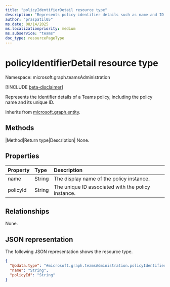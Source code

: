 ```yaml
---
title: "policyIdentifierDetail resource type"
description: "Represents policy identifier details such as name and ID of the Teams Policy"
author: "praspatil05"
ms.date: 08/14/2025
ms.localizationpriority: medium
ms.subservice: "teams"
doc_type: resourcePageType
---
```


# policyIdentifierDetail resource type

Namespace: microsoft.graph.teamsAdministration

[!INCLUDE [beta-disclaimer](../../includes/beta-disclaimer.md)]

Represents the identifier details of a Teams policy, including the policy name and its unique ID.

Inherits from [microsoft.graph.entity](../resources/entity.md).

## Methods
|Method|Return type|Description|
None.

## Properties
|Property|Type|Description|
|:---|:---|:---|
|name|String|The display name of the policy instance.|
|policyId|String|The unique ID associated with the policy instance.|

## Relationships
None.

## JSON representation
The following JSON representation shows the resource type.
<!-- {
  "blockType": "resource",
  "keyProperty": "id",
  "@odata.type": "microsoft.graph.teamsAdministration.policyIdentifierDetail",
  "baseType": "microsoft.graph.entity",
  "openType": false
}
-->
``` json
{
  "@odata.type": "#microsoft.graph.teamsAdministration.policyIdentifierDetail",
  "name": "String",
  "policyId": "String"
}
```

